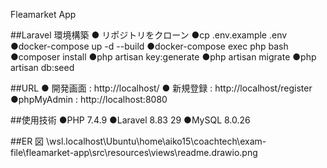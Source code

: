 Fleamarket App

##Laravel 環境構築
● リポジトリをクローン
●cp .env.example .env
●docker-compose up -d --build
●docker-compose exec php bash
●composer install
●php artisan key:generate
●php artisan migrate
●php artisan db:seed

##URL
● 開発画面 : http://localhost/
● 新規登録 : http://localhost/register
●phpMyAdmin : http://localhost:8080

##使用技術
●PHP 7.4.9
●Laravel 8.83 29
●MySQL 8.0.26

##ER 図
\\wsl.localhost\Ubuntu\home\aiko15\coachtech\exam-file\fleamarket-app\src\resources\views\readme.drawio.png

